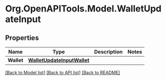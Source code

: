 # Org.OpenAPITools.Model.WalletUpdateInput

## Properties

Name | Type | Description | Notes
------------ | ------------- | ------------- | -------------
**Wallet** | [**WalletUpdateInputWallet**](WalletUpdateInputWallet.md) |  | 

[[Back to Model list]](../README.md#documentation-for-models) [[Back to API list]](../README.md#documentation-for-api-endpoints) [[Back to README]](../README.md)


